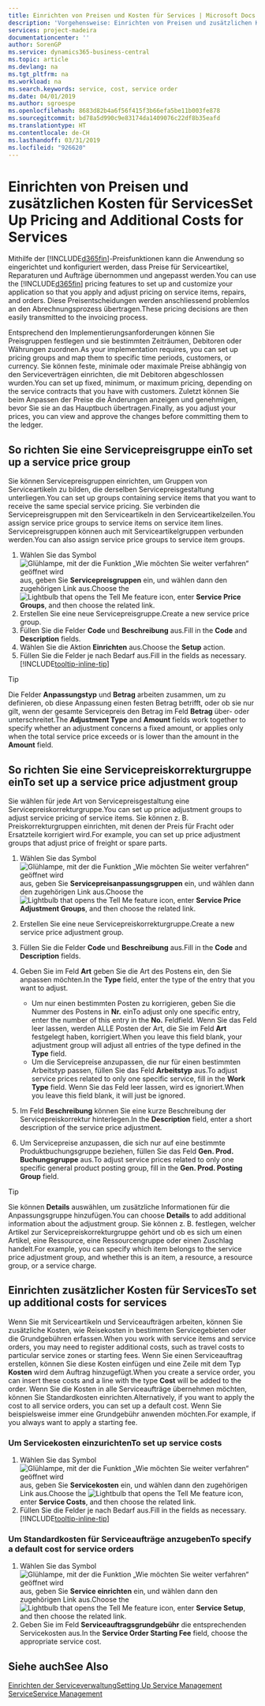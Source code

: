 ```yaml
---
title: Einrichten von Preisen und Kosten für Services | Microsoft Docs
description: 'Vorgehensweise: Einrichten von Preisen und zusätzlichen Kosten für Services.'
services: project-madeira
documentationcenter: ''
author: SorenGP
ms.service: dynamics365-business-central
ms.topic: article
ms.devlang: na
ms.tgt_pltfrm: na
ms.workload: na
ms.search.keywords: service, cost, service order
ms.date: 04/01/2019
ms.author: sgroespe
ms.openlocfilehash: 8683d82b4a6f56f415f3b66efa5be11b003fe878
ms.sourcegitcommit: bd78a5d990c9e83174da1409076c22df8b35eafd
ms.translationtype: HT
ms.contentlocale: de-CH
ms.lasthandoff: 03/31/2019
ms.locfileid: "926620"
---
```

# <a name="set-up-pricing-and-additional-costs-for-services"></a><span data-ttu-id="a0b81-103">Einrichten von Preisen und zusätzlichen Kosten für Services</span><span class="sxs-lookup"><span data-stu-id="a0b81-103">Set Up Pricing and Additional Costs for Services</span></span>
<span data-ttu-id="a0b81-104">Mithilfe der [!INCLUDE[d365fin](includes/d365fin_md.md)]-Preisfunktionen kann die Anwendung so eingerichtet und konfiguriert werden, dass Preise für Serviceartikel, Reparaturen und Aufträge übernommen und angepasst werden.</span><span class="sxs-lookup"><span data-stu-id="a0b81-104">You can use the [!INCLUDE[d365fin](includes/d365fin_md.md)] pricing features to set up and customize your application so that you apply and adjust pricing on service items, repairs, and orders.</span></span> <span data-ttu-id="a0b81-105">Diese Preisentscheidungen werden anschliessend problemlos an den Abrechnungsprozess übertragen.</span><span class="sxs-lookup"><span data-stu-id="a0b81-105">These pricing decisions are then easily transmitted to the invoicing process.</span></span>  
  
<span data-ttu-id="a0b81-106">Entsprechend den Implementierungsanforderungen können Sie Preisgruppen festlegen und sie bestimmten Zeiträumen, Debitoren oder Währungen zuordnen.</span><span class="sxs-lookup"><span data-stu-id="a0b81-106">As your implementation requires, you can set up pricing groups and map them to specific time periods, customers, or currency.</span></span> <span data-ttu-id="a0b81-107">Sie können feste, minimale oder maximale Preise abhängig von den Serviceverträgen einrichten, die mit Debitoren abgeschlossen wurden.</span><span class="sxs-lookup"><span data-stu-id="a0b81-107">You can set up fixed, minimum, or maximum pricing, depending on the service contracts that you have with customers.</span></span> <span data-ttu-id="a0b81-108">Zuletzt können Sie beim Anpassen der Preise die Änderungen anzeigen und genehmigen, bevor Sie sie an das Hauptbuch übertragen.</span><span class="sxs-lookup"><span data-stu-id="a0b81-108">Finally, as you adjust your prices, you can view and approve the changes before committing them to the ledger.</span></span>  

## <a name="to-set-up-a-service-price-group"></a><span data-ttu-id="a0b81-109">So richten Sie eine Servicepreisgruppe ein</span><span class="sxs-lookup"><span data-stu-id="a0b81-109">To set up a service price group</span></span>
<span data-ttu-id="a0b81-110">Sie können Servicepreisgruppen einrichten, um Gruppen von Serviceartikeln zu bilden, die derselben Servicepreisgestaltung unterliegen.</span><span class="sxs-lookup"><span data-stu-id="a0b81-110">You can set up groups containing service items that you want to receive the same special service pricing.</span></span> <span data-ttu-id="a0b81-111">Sie verbinden die Servicepreisgruppen mit den Serviceartikeln in den Serviceartikelzeilen.</span><span class="sxs-lookup"><span data-stu-id="a0b81-111">You assign service price groups to service items on service item lines.</span></span> <span data-ttu-id="a0b81-112">Servicepreisgruppen können auch mit Serviceartikelgruppen verbunden werden.</span><span class="sxs-lookup"><span data-stu-id="a0b81-112">You can also assign service price groups to service item groups.</span></span>  

1. <span data-ttu-id="a0b81-113">Wählen Sie das Symbol ![Glühlampe, mit der die Funktion „Wie möchten Sie weiter verfahren“ geöffnet wird](media/ui-search/search_small.png "Wie möchten Sie weiter verfahren?") aus, geben Sie **Servicepreisgruppen** ein, und wählen dann den zugehörigen Link aus.</span><span class="sxs-lookup"><span data-stu-id="a0b81-113">Choose the ![Lightbulb that opens the Tell Me feature](media/ui-search/search_small.png "Tell me what you want to do") icon, enter **Service Price Groups**, and then choose the related link.</span></span>  
2. <span data-ttu-id="a0b81-114">Erstellen Sie eine neue Servicepreisgruppe.</span><span class="sxs-lookup"><span data-stu-id="a0b81-114">Create a new service price group.</span></span>  
3. <span data-ttu-id="a0b81-115">Füllen Sie die Felder **Code** und **Beschreibung** aus.</span><span class="sxs-lookup"><span data-stu-id="a0b81-115">Fill in the **Code** and **Description** fields.</span></span>  
4. <span data-ttu-id="a0b81-116">Wählen Sie die Aktion **Einrichten** aus.</span><span class="sxs-lookup"><span data-stu-id="a0b81-116">Choose the **Setup** action.</span></span>  
2. <span data-ttu-id="a0b81-117">Füllen Sie die Felder je nach Bedarf aus.</span><span class="sxs-lookup"><span data-stu-id="a0b81-117">Fill in the fields as necessary.</span></span> [!INCLUDE[tooltip-inline-tip](includes/tooltip-inline-tip_md.md)]  

 > [!Tip]
 > <span data-ttu-id="a0b81-118">Die Felder **Anpassungstyp** und **Betrag** arbeiten zusammen, um zu definieren, ob diese Anpassung einen festen Betrag betrifft, oder ob sie nur gilt, wenn der gesamte Servicepreis den Betrag im Feld **Betrag** über- oder unterschreitet.</span><span class="sxs-lookup"><span data-stu-id="a0b81-118">The **Adjustment Type** and **Amount** fields work together to specify whether an adjustment concerns a fixed amount, or applies only when the total service price exceeds or is lower than the amount in the **Amount** field.</span></span>  

## <a name="to-set-up-a-service-price-adjustment-group"></a><span data-ttu-id="a0b81-119">So richten Sie eine Servicepreiskorrekturgruppe ein</span><span class="sxs-lookup"><span data-stu-id="a0b81-119">To set up a service price adjustment group</span></span>  
<span data-ttu-id="a0b81-120">Sie wählen für jede Art von Servicepreisgestaltung eine Servicepreiskorrekturgruppe.</span><span class="sxs-lookup"><span data-stu-id="a0b81-120">You can set up price adjustment groups to adjust service pricing of service items.</span></span> <span data-ttu-id="a0b81-121">Sie können z. B. Preiskorrekturgruppen einrichten, mit denen der Preis für Fracht oder Ersatzteile korrigiert wird.</span><span class="sxs-lookup"><span data-stu-id="a0b81-121">For example, you can set up price adjustment groups that adjust price of freight or spare parts.</span></span>  
  
1. <span data-ttu-id="a0b81-122">Wählen Sie das Symbol ![Glühlampe, mit der die Funktion „Wie möchten Sie weiter verfahren“ geöffnet wird](media/ui-search/search_small.png "Wie möchten Sie weiter verfahren?") aus, geben Sie **Servicepreisanpassungsgruppen** ein, und wählen dann den zugehörigen Link aus.</span><span class="sxs-lookup"><span data-stu-id="a0b81-122">Choose the ![Lightbulb that opens the Tell Me feature](media/ui-search/search_small.png "Tell me what you want to do") icon, enter **Service Price Adjustment Groups**, and then choose the related link.</span></span>  
2. <span data-ttu-id="a0b81-123">Erstellen Sie eine neue Servicepreiskorrekturgruppe.</span><span class="sxs-lookup"><span data-stu-id="a0b81-123">Create a new service price adjustment group.</span></span>  
3. <span data-ttu-id="a0b81-124">Füllen Sie die Felder **Code** und **Beschreibung** aus.</span><span class="sxs-lookup"><span data-stu-id="a0b81-124">Fill in the **Code** and **Description** fields.</span></span>  
4. <span data-ttu-id="a0b81-125">Geben Sie im Feld **Art** geben Sie die Art des Postens ein, den Sie anpassen möchten.</span><span class="sxs-lookup"><span data-stu-id="a0b81-125">In the **Type** field, enter the type of the entry that you want to adjust.</span></span>  
  
    * <span data-ttu-id="a0b81-126">Um nur einen bestimmten Posten zu korrigieren, geben Sie die Nummer des Postens in **Nr.** ein</span><span class="sxs-lookup"><span data-stu-id="a0b81-126">To adjust only one specific entry, enter the number of this entry in the **No.**</span></span> <span data-ttu-id="a0b81-127">Feld</span><span class="sxs-lookup"><span data-stu-id="a0b81-127">field.</span></span> <span data-ttu-id="a0b81-128">Wenn Sie das Feld leer lassen, werden ALLE Posten der Art, die Sie im Feld **Art** festgelegt haben, korrigiert.</span><span class="sxs-lookup"><span data-stu-id="a0b81-128">When you leave this field blank, your adjustment group will adjust all entries of the type defined in the **Type** field.</span></span>  
    * <span data-ttu-id="a0b81-129">Um die Servicepreise anzupassen, die nur für einen bestimmten Arbeitstyp passen, füllen Sie das Feld **Arbeitstyp** aus.</span><span class="sxs-lookup"><span data-stu-id="a0b81-129">To adjust service prices related to only one specific service, fill in the **Work Type** field.</span></span> <span data-ttu-id="a0b81-130">Wenn Sie das Feld leer lassen, wird es ignoriert.</span><span class="sxs-lookup"><span data-stu-id="a0b81-130">When you leave this field blank, it will just be ignored.</span></span>  
  
5. <span data-ttu-id="a0b81-131">Im Feld **Beschreibung** können Sie eine kurze Beschreibung der Servicepreiskorrektur hinterlegen.</span><span class="sxs-lookup"><span data-stu-id="a0b81-131">In the **Description** field, enter a short description of the service price adjustment.</span></span>  
6. <span data-ttu-id="a0b81-132">Um Servicepreise anzupassen, die sich nur auf eine bestimmte Produktbuchungsgruppe beziehen, füllen Sie das Feld **Gen. Prod. Buchungsgruppe** aus.</span><span class="sxs-lookup"><span data-stu-id="a0b81-132">To adjust service prices related to only one specific general product posting group, fill in the **Gen. Prod. Posting Group** field.</span></span>

> [!Tip]
> <span data-ttu-id="a0b81-133">Sie können **Details** auswählen, um zusätzliche Informationen für die Anpassungsgruppe hinzufügen.</span><span class="sxs-lookup"><span data-stu-id="a0b81-133">You can choose **Details** to add additional information about the adjustment group.</span></span> <span data-ttu-id="a0b81-134">Sie können z. B. festlegen, welcher Artikel zur Servicepreiskorrekturgruppe gehört und ob es sich um einen Artikel, eine Ressource, eine Ressourcengruppe oder einen Zuschlag handelt.</span><span class="sxs-lookup"><span data-stu-id="a0b81-134">For example, you can specify which item belongs to the service price adjustment group, and whether this is an item, a resource, a resource group, or a service charge.</span></span>  

## <a name="to-set-up-additional-costs-for-services"></a><span data-ttu-id="a0b81-135">Einrichten zusätzlicher Kosten für Services</span><span class="sxs-lookup"><span data-stu-id="a0b81-135">To set up additional costs for services</span></span>
<span data-ttu-id="a0b81-136">Wenn Sie mit Serviceartikeln und Serviceaufträgen arbeiten, können Sie zusätzliche Kosten, wie Reisekosten in bestimmten Servicegebieten oder die Grundgebühren erfassen.</span><span class="sxs-lookup"><span data-stu-id="a0b81-136">When you work with service items and service orders, you may need to register additional costs, such as travel costs to particular service zones or starting fees.</span></span> <span data-ttu-id="a0b81-137">Wenn Sie einen Serviceauftrag erstellen, können Sie diese Kosten einfügen und eine Zeile mit dem Typ **Kosten** wird dem Auftrag hinzugefügt.</span><span class="sxs-lookup"><span data-stu-id="a0b81-137">When you create a service order, you can insert these costs and a line with the type **Cost** will be added to the order.</span></span> <span data-ttu-id="a0b81-138">Wenn Sie die Kosten in alle Serviceaufträge übernehmen möchten, können Sie Standardkosten einrichten.</span><span class="sxs-lookup"><span data-stu-id="a0b81-138">Alternatively, if you want to apply the cost to all service orders, you can set up a default cost.</span></span> <span data-ttu-id="a0b81-139">Wenn Sie beispielsweise immer eine Grundgebühr anwenden möchten.</span><span class="sxs-lookup"><span data-stu-id="a0b81-139">For example, if you always want to apply a starting fee.</span></span>
  
### <a name="to-set-up-service-costs"></a><span data-ttu-id="a0b81-140">Um Servicekosten einzurichten</span><span class="sxs-lookup"><span data-stu-id="a0b81-140">To set up service costs</span></span>
1. <span data-ttu-id="a0b81-141">Wählen Sie das Symbol ![Glühlampe, mit der die Funktion „Wie möchten Sie weiter verfahren“ geöffnet wird](media/ui-search/search_small.png "Wie möchten Sie weiter verfahren?") aus, geben Sie **Servicekosten** ein, und wählen dann den zugehörigen Link aus.</span><span class="sxs-lookup"><span data-stu-id="a0b81-141">Choose the ![Lightbulb that opens the Tell Me feature](media/ui-search/search_small.png "Tell me what you want to do") icon, enter **Service Costs**, and then choose the related link.</span></span> 
2. <span data-ttu-id="a0b81-142">Füllen Sie die Felder je nach Bedarf aus.</span><span class="sxs-lookup"><span data-stu-id="a0b81-142">Fill in the fields as necessary.</span></span> [!INCLUDE[tooltip-inline-tip](includes/tooltip-inline-tip_md.md)]  

### <a name="to-specify-a-default-cost-for-service-orders"></a><span data-ttu-id="a0b81-143">Um Standardkosten für Serviceaufträge anzugeben</span><span class="sxs-lookup"><span data-stu-id="a0b81-143">To specify a default cost for service orders</span></span>
1. <span data-ttu-id="a0b81-144">Wählen Sie das Symbol ![Glühlampe, mit der die Funktion „Wie möchten Sie weiter verfahren“ geöffnet wird](media/ui-search/search_small.png "Wie möchten Sie weiter verfahren?") aus, geben Sie **Service einrichten** ein, und wählen dann den zugehörigen Link aus.</span><span class="sxs-lookup"><span data-stu-id="a0b81-144">Choose the ![Lightbulb that opens the Tell Me feature](media/ui-search/search_small.png "Tell me what you want to do") icon, enter **Service Setup**, and then choose the related link.</span></span> 
2. <span data-ttu-id="a0b81-145">Geben Sie im Feld **Serviceauftragsgrundgebühr** die entsprechenden Servicekosten aus.</span><span class="sxs-lookup"><span data-stu-id="a0b81-145">In the **Service Order Starting Fee** field, choose the appropriate service cost.</span></span>

## <a name="see-also"></a><span data-ttu-id="a0b81-146">Siehe auch</span><span class="sxs-lookup"><span data-stu-id="a0b81-146">See Also</span></span>
[<span data-ttu-id="a0b81-147">Einrichten der Serviceverwaltung</span><span class="sxs-lookup"><span data-stu-id="a0b81-147">Setting Up Service Management</span></span>](service-setup-service.md)  
[<span data-ttu-id="a0b81-148">Service</span><span class="sxs-lookup"><span data-stu-id="a0b81-148">Service Management</span></span>](service-service.md)  

